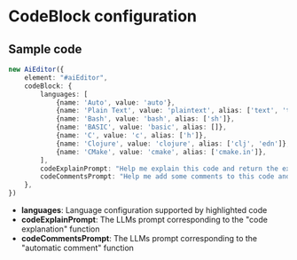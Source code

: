 # CodeBlock configuration

## Sample code

```typescript
new AiEditor({
    element: "#aiEditor",
    codeBlock: {
        languages: [
            {name: 'Auto', value: 'auto'},
            {name: 'Plain Text', value: 'plaintext', alias: ['text', 'txt']},
            {name: 'Bash', value: 'bash', alias: ['sh']},
            {name: 'BASIC', value: 'basic', alias: []},
            {name: 'C', value: 'c', alias: ['h']},
            {name: 'Clojure', value: 'clojure', alias: ['clj', 'edn']},
            {name: 'CMake', value: 'cmake', alias: ['cmake.in']},
        ],
        codeExplainPrompt: "Help me explain this code and return the explanation of the code. Note that you do not need to explain the comments of the code.",
        codeCommentsPrompt: "Help me add some comments to this code and return the commented code, return only the code.",
    },
})
```

- **languages**: Language configuration supported by highlighted code
- **codeExplainPrompt**: The LLMs prompt corresponding to the "code explanation" function
- **codeCommentsPrompt**: The LLMs prompt corresponding to the "automatic comment" function